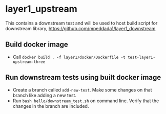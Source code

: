# layer1_upstream
This contains a downstream test and will be used to host build script for downstream library, https://github.com/mpeddada1/layer1_downstream

## Build docker image
- Call `docker build . -f layer1/docker/Dockerfile -t test-layer1-upstream-three`

## Run downstream tests using built docker image
- Create a branch called `add-new-test`. Make some changes on that branch like adding a new test.
- Run `bash hello/downstream_test.sh` on command line. Verify that the changes in the branch are included. 

